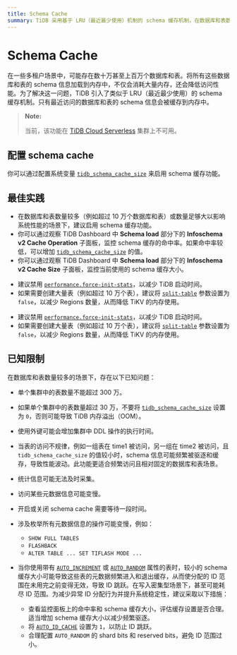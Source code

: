 ```yaml
---
title: Schema Cache
summary: TiDB 采用基于 LRU（最近最少使用）机制的 schema 缓存机制，在数据库和表数量较多的场景下，显著降低内存使用并提升性能。
---
```


# Schema Cache

在一些多租户场景中，可能存在数十万甚至上百万个数据库和表。将所有这些数据库和表的 schema 信息加载到内存中，不仅会消耗大量内存，还会降低访问性能。为了解决这一问题，TiDB 引入了类似于 LRU（最近最少使用）的 schema 缓存机制。只有最近访问的数据库和表的 schema 信息会被缓存到内存中。

> **Note:**
>
> 当前，该功能在 [TiDB Cloud Serverless](https://docs.pingcap.com/tidbcloud/select-cluster-tier#tidb-cloud-serverless) 集群上不可用。

## 配置 schema cache

你可以通过配置系统变量 [`tidb_schema_cache_size`](/system-variables.md#tidb_schema_cache_size-new-in-v800) 来启用 schema 缓存功能。

## 最佳实践

- 在数据库和表数量较多（例如超过 10 万个数据库和表）或数量足够大以影响系统性能的场景下，建议启用 schema 缓存功能。
- 你可以通过观察 TiDB Dashboard 中 **Schema load** 部分下的 **Infoschema v2 Cache Operation** 子面板，监控 schema 缓存的命中率。如果命中率较低，可以增加 [`tidb_schema_cache_size`](/system-variables.md#tidb_schema_cache_size-new-in-v800) 的值。
- 你可以通过观察 TiDB Dashboard 中 **Schema load** 部分下的 **Infoschema v2 Cache Size** 子面板，监控当前使用的 schema 缓存大小。

<CustomContent platform="tidb">

- 建议禁用 [`performance.force-init-stats`](/tidb-configuration-file.md#force-init-stats-new-in-v657-and-v710)，以减少 TiDB 启动时间。
- 如果需要创建大量表（例如超过 10 万个表），建议将 [`split-table`](/tidb-configuration-file.md#split-table) 参数设置为 `false`，以减少 Regions 数量，从而降低 TiKV 的内存使用。

</CustomContent>

<CustomContent platform="tidb-cloud">

- 建议禁用 [`performance.force-init-stats`](https://docs.pingcap.com/tidb/stable/tidb-configuration-file/#force-init-stats-new-in-v657-and-v710)，以减少 TiDB 启动时间。
- 如果需要创建大量表（例如超过 10 万个表），建议将 [`split-table`](https://docs.pingcap.com/tidb/stable/tidb-configuration-file/#split-table) 参数设置为 `false`，以减少 Regions 数量，从而降低 TiKV 的内存使用。

</CustomContent>

## 已知限制

在数据库和表数量较多的场景下，存在以下已知问题：

- 单个集群中的表数量不能超过 300 万。
- 如果单个集群中的表数量超过 30 万，不要将 [`tidb_schema_cache_size`](/system-variables.md#tidb_schema_cache_size-new-in-v800) 设置为 `0`，否则可能导致 TiDB 内存溢出（OOM）。
- 使用外键可能会增加集群中 DDL 操作的执行时间。
- 当表的访问不规律，例如一组表在 time1 被访问，另一组在 time2 被访问，且 `tidb_schema_cache_size` 的值较小时，schema 信息可能频繁被驱逐和缓存，导致性能波动。此功能更适合频繁访问且相对固定的数据库和表场景。
- 统计信息可能无法及时采集。
- 访问某些元数据信息可能变慢。
- 开启或关闭 schema cache 需要等待一段时间。
- 涉及枚举所有元数据信息的操作可能变慢，例如：

    - `SHOW FULL TABLES`
    - `FLASHBACK`
    - `ALTER TABLE ... SET TIFLASH MODE ...`

- 当你使用带有 [`AUTO_INCREMENT`](/auto-increment.md) 或 [`AUTO_RANDOM`](/auto-random.md) 属性的表时，较小的 schema 缓存大小可能导致这些表的元数据频繁进入和退出缓存，从而使分配的 ID 范围在未用完之前变得无效，导致 ID 跳跃。在写入密集型场景下，甚至可能耗尽 ID 范围。为减少异常 ID 分配行为并提升系统稳定性，建议采取以下措施：

    - 查看监控面板上的命中率和 schema 缓存大小，评估缓存设置是否合理。适当增加 schema 缓存大小以减少频繁驱逐。
    - 将 [`AUTO_ID_CACHE`](/auto-increment.md#auto_id_cache) 设置为 `1`，以防止 ID 跳跃。
    - 合理配置 `AUTO_RANDOM` 的 shard bits 和 reserved bits，避免 ID 范围过小。

